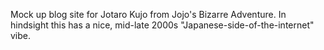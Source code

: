 Mock up blog site for Jotaro Kujo from Jojo's Bizarre Adventure. In hindsight this has a nice, mid-late 2000s "Japanese-side-of-the-internet" vibe.
